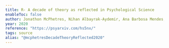 ```yaml
---
title: R- A decade of theory as reflected in Psychological Science
enableToc: false
author: Jonathon McPhetres, Nihan Albayrak-Aydemir, Ana Barbosa Mendes, Elvina C. Chow, Patricio Gonzalez-Marquez, Erin Loukras, Annika Maus, Aoife OMahony, Christina Pomareda, Maximilian Primbs, Shalaine Sackman, Conor Smithson, Kirill Volodko
year: 2020
reference: "https://psyarxiv.com/hs5nx/"
tags: source
alias: "@mcphetresDecadeTheoryReflected2020"
---
```




